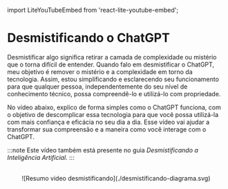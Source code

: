 
import LiteYouTubeEmbed from 'react-lite-youtube-embed';

# Desmistificando o ChatGPT
Desmistificar algo significa retirar a camada de complexidade ou mistério que o torna difícil de entender. Quando falo em desmistificar o ChatGPT, meu objetivo é remover o mistério e a complexidade em torno da tecnologia. Assim, estou simplificando e esclarecendo seu funcionamento para que qualquer pessoa, independentemente do seu nível de conhecimento técnico, possa compreendê-lo e utilizá-lo com propriedade.

No vídeo abaixo, explico de forma simples como o ChatGPT funciona, com o objetivo de descomplicar essa tecnologia para que você possa utilizá-la com mais confiança e eficácia no seu dia a dia. Esse vídeo vai ajudar a transformar sua compreensão e a maneira como você interage com o ChatGPT.

:::note
Este vídeo também está presente no guia *Desmistificando a Inteligência Artificial*.
:::

<div className="youtube-responsive-container">
  <LiteYouTubeEmbed
    id="Ik_Zbxrp-AI"
    title="Conversando com o ChatGPT"
  />
</div>
<br />
<center>
![Resumo video desmistificando](./desmistificando-diagrama.svg)
</center>

